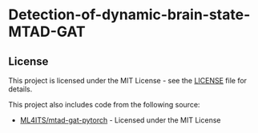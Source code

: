 # Detection-of-dynamic-brain-state-MTAD-GAT

## License

This project is licensed under the MIT License - see the [LICENSE](LICENSE) file for details.

This project also includes code from the following source:
- [ML4ITS/mtad-gat-pytorch](https://github.com/ML4ITS/mtad-gat-pytorch) - Licensed under the MIT License

